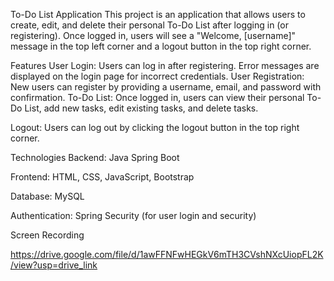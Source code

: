 To-Do List Application
This project is an application that allows users to create, edit, and delete their personal To-Do List after logging in (or registering). Once logged in, users will see a "Welcome, [username]" message in the top left corner and a logout button in the top right corner.

Features
User Login: Users can log in after registering. Error messages are displayed on the login page for incorrect credentials.
User Registration: New users can register by providing a username, email, and password with confirmation.
To-Do List: Once logged in, users can view their personal To-Do List, add new tasks, edit existing tasks, and delete tasks.

Logout: Users can log out by clicking the logout button in the top right corner.

Technologies
Backend: Java Spring Boot

Frontend: HTML, CSS, JavaScript, Bootstrap

Database: MySQL

Authentication: Spring Security (for user login and security)

Screen Recording

https://drive.google.com/file/d/1awFFNFwHEGkV6mTH3CVshNXcUiopFL2K/view?usp=drive_link

